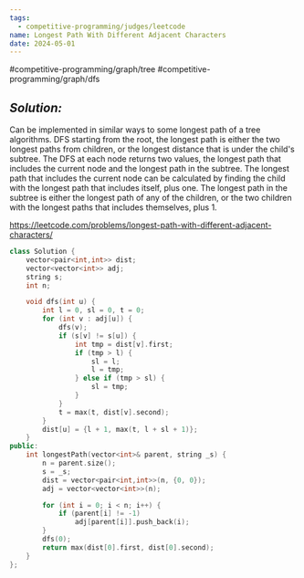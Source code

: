 ```yaml
---
tags:
  - competitive-programming/judges/leetcode
name: Longest Path With Different Adjacent Characters
date: 2024-05-01
---
```

#competitive-programming/graph/tree #competitive-programming/graph/dfs 
## _Solution:_
Can be implemented in similar ways to some longest path of a tree algorithms. DFS starting from the root, the longest path is either the two longest paths from children, or the longest distance that is under the child's subtree. The DFS at each node returns two values, the longest path that includes the current node and the longest path in the subtree. The longest path that includes the current node can be calculated by finding the child with the longest path that includes itself, plus one. The longest path in the subtree is either the longest path of any of the children, or the two children with the longest paths that includes themselves, plus 1.

https://leetcode.com/problems/longest-path-with-different-adjacent-characters/
```cpp
class Solution {
    vector<pair<int,int>> dist;
    vector<vector<int>> adj;
    string s;
    int n;

    void dfs(int u) {
        int l = 0, sl = 0, t = 0;
        for (int v : adj[u]) {
            dfs(v);
            if (s[v] != s[u]) {
                int tmp = dist[v].first;
                if (tmp > l) {
                    sl = l;
                    l = tmp;
                } else if (tmp > sl) {
                    sl = tmp;
                }
            }
            t = max(t, dist[v].second);
        }
        dist[u] = {l + 1, max(t, l + sl + 1)};
    }
public:
    int longestPath(vector<int>& parent, string _s) {
        n = parent.size();
        s = _s;
        dist = vector<pair<int,int>>(n, {0, 0});
        adj = vector<vector<int>>(n);

        for (int i = 0; i < n; i++) {
            if (parent[i] != -1)
                adj[parent[i]].push_back(i);
        }
        dfs(0);
        return max(dist[0].first, dist[0].second);
    }
};
```